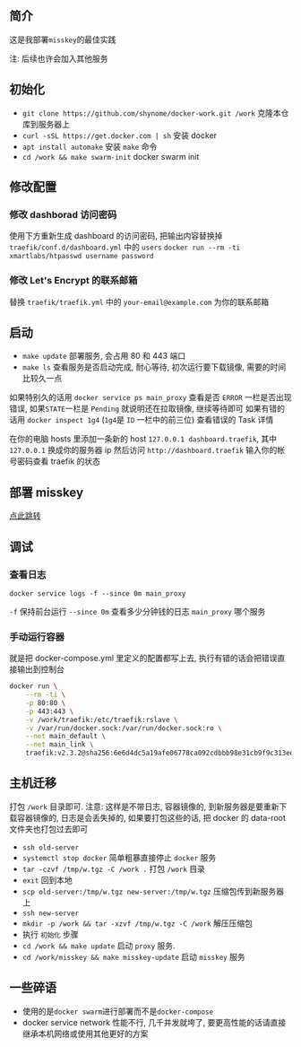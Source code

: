 ## 简介

这是我部署`misskey`的最佳实践

注: 后续也许会加入其他服务

## 初始化

- `git clone https://github.com/shynome/docker-work.git /work` 克隆本仓库到服务器上
- `curl -sSL https://get.docker.com | sh` 安装 docker
- `apt install automake` 安装 `make` 命令
- `cd /work && make swarm-init` docker swarm init

## 修改配置

### 修改 dashborad 访问密码

使用下方重新生成 dashboard 的访问密码, 把输出内容替换掉 `traefik/conf.d/dashboard.yml` 中的 `users`
`docker run --rm -ti xmartlabs/htpasswd username password`

### 修改 Let's Encrypt 的联系邮箱

替换 `traefik/traefik.yml` 中的 `your-email@example.com` 为你的联系邮箱

## 启动

- `make update` 部署服务, 会占用 80 和 443 端口
- `make ls` 查看服务是否启动完成, 耐心等待, 初次运行要下载镜像, 需要的时间比较久一点

如果特别久的话用 `docker service ps main_proxy` 查看是否 `ERROR` 一栏是否出现错误, 如果`STATE`一栏是 `Pending` 就说明还在拉取镜像, 继续等待即可
如果有错的话用 `docker inspect 1g4` (`1g4`是 `ID` 一栏中的前三位) 查看错误的 Task 详情

在你的电脑 hosts 里添加一条新的 host `127.0.0.1 dashboard.traefik`, 其中 `127.0.0.1` 换成你的服务器 ip
然后访问 `http://dashboard.traefik` 输入你的帐号密码查看 traefik 的状态

## 部署 misskey

[点此跳转](./misskey/README.md)

## 调试

### 查看日志

`docker service logs -f --since 0m main_proxy`

`-f` 保持前台运行
`--since 0m` 查看多少分钟钱的日志
`main_proxy` 哪个服务

### 手动运行容器

就是把 docker-compose.yml 里定义的配置都写上去, 执行有错的话会把错误直接输出到控制台

```sh
docker run \
    --rm -ti \
    -p 80:80 \
    -p 443:443 \
    -v /work/traefik:/etc/traefik:rslave \
    -v /var/run/docker.sock:/var/run/docker.sock:ro \
    --net main_default \
    --net main_link \
    traefik:v2.3.2@sha256:6e6d4dc5a19afe06778ca092cdbbb98e31cb9f9c313edafa23f81a0e6ddf8a23
```

## 主机迁移

打包 `/work` 目录即可.
注意: 这样是不带日志, 容器镜像的, 到新服务器是要重新下载容器镜像的, 日志是会丢失掉的, 如果要打包这些的话, 把 docker 的 data-root 文件夹也打包过去即可

- `ssh old-server`
- `systemctl stop docker` 简单粗暴直接停止 `docker` 服务
- `tar -czvf /tmp/w.tgz -C /work .` 打包 `/work` 目录
- `exit` 回到本地
- `scp old-server:/tmp/w.tgz new-server:/tmp/w.tgz` 压缩包传到新服务器上
- `ssh new-server`
- `mkdir -p /work && tar -xzvf /tmp/w.tgz -C /work` 解压压缩包
- 执行 `初始化` 步骤
- `cd /work && make update` 启动 `proxy` 服务.
- `cd /work/misskey && make misskey-update` 启动 `misskey` 服务

## 一些碎语

- 使用的是`docker swarm`进行部署而不是`docker-compose`
- docker service network 性能不行, 几千并发就垮了, 要更高性能的话请直接继承本机网络或使用其他更好的方案
